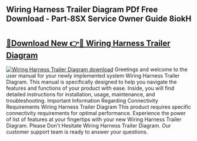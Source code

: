 ## Wiring Harness Trailer Diagram PDf Free Download - Part-8SX Service Owner Guide 8iokH

# <h2><a href="http://dflmids.blite.top/?on=Wiring+Harness+Trailer+Diagram">🔗Download New 👉🔴 Wiring Harness Trailer Diagram</a></h2>

[![Wiring Harness Trailer Diagram download](https://i.imgur.com/lujVjoI.png)](http://dflmids.blite.top/?on=Wiring+Harness+Trailer+Diagram)
Greetings and welcome to the user manual for your newly implemented system Wiring Harness Trailer Diagram. This manual is specifically designed to help you navigate the features and functions of your product with ease. Inside, you will find detailed instructions for installation, usage, maintenance, and troubleshooting. Important Information Regarding Connectivity Requirements Wiring Harness Trailer Diagram This product requires specific connectivity requirements for optimal performance. Experience the power of list of features at your fingertips with your new Wiring Harness Trailer Diagram. Please Don't Hesitate Wiring Harness Trailer Diagram. Our customer support team is ready to answer your questions.
